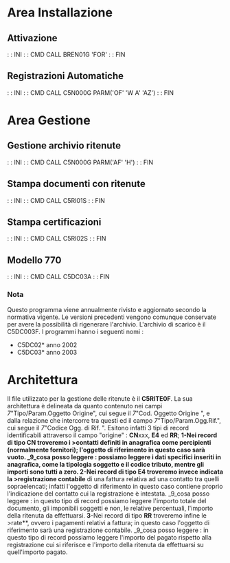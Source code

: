 # Area Installazione
## Attivazione
 :  : INI
 :  : CMD CALL BREN01G 'FOR'
 :  : FIN

## Registrazioni Automatiche
 :  : INI
 :  : CMD CALL C5N000G PARM('OF' 'W A' 'AZ')
 :  : FIN

# Area Gestione
## Gestione archivio ritenute
 :  : INI
 :  : CMD CALL C5N000G PARM('AF' 'H')
 :  : FIN

## Stampa documenti con ritenute
 :  : INI
 :  : CMD CALL C5RI01S
 :  : FIN

## Stampa certificazioni
 :  : INI
 :  : CMD CALL C5RI02S
 :  : FIN

## Modello 770
 :  : INI
 :  : CMD CALL C5DC03A
 :  : FIN
### Nota
Questo programma viene annualmente rivisto e aggiornato secondo la normativa vigente. Le versioni precedenti vengono comunque conservate per avere la possibilità di rigenerare l'archivio.
L'archivio di scarico è il C5DC003F.
I programmi hanno i seguenti nomi : 

- C5DC02\*        anno   2002
- C5DC03\*        anno   2003


# Architettura
Il file utilizzato per la gestione delle ritenute è il **C5RITE0F**. La sua architettura è delineata da quanto contenuto nei campi _7_"Tipo/Param.Oggetto Origine", cui segue il _7_"Cod. Oggetto Origine ", e dalla relazione che intercorre tra questi ed il campo _7_"Tipo/Param.Ogg.Rif.", cui segue il _7_"Codice Ogg. di Rif. ".
Esitono infatti 3 tipi di record identificabili attraverso il campo "origine"  :  **CN**xxx, **E4** ed **RR**;
**1-**Nei record di tipo **CN** troveremo i >contatti** definiti in anagrafica come percipienti (normalmente fornitori);
l'oggetto di riferimento in questo caso sarà vuoto.
_9_cosa posso leggere : possiamo leggere i dati specifici inseriti in anagrafica, come la tipologia soggetto e il codice tributo, mentre gli importi sono tutti a zero.
**2**-Nei record di tipo **E4** troveremo invece indicata la >registrazione contabile** di una fattura relativa ad una contatto tra quelli sopraelencati; infatti l'oggetto di riferimento in questo caso contiene proprio l'indicazione del contatto cui la registrazione è intestata.
_9_cosa posso leggere : in questo tipo di record possiamo leggere l'importo totale del documento, gli imponibili soggetti e non, le relative percentuali, l'importo della ritenuta da effettuarsi.
**3**-Nei record di tipo **RR** troveremo infine le >rate**, ovvero i pagamenti relativi a fattura; in questo caso l'oggetto di riferimento sarà una registrazione contabile.
_9_cosa posso leggere : in questo tipo di record possiamo leggere l'importo del pagato rispetto alla registrazione cui si riferisce e l'importo della ritenuta da effettuarsi su quell'importo pagato.
